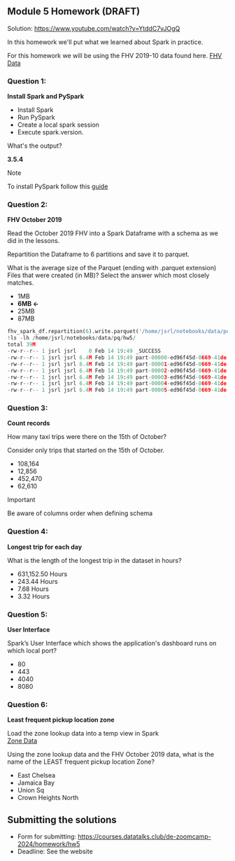 ## Module 5 Homework  (DRAFT)

Solution: https://www.youtube.com/watch?v=YtddC7vJOgQ

In this homework we'll put what we learned about Spark in practice.

For this homework we will be using the FHV 2019-10 data found here. [FHV Data](https://github.com/DataTalksClub/nyc-tlc-data/releases/download/fhv/fhv_tripdata_2019-10.csv.gz)

### Question 1: 

**Install Spark and PySpark** 

- Install Spark
- Run PySpark
- Create a local spark session
- Execute spark.version.

What's the output?

**3.5.4**

> [!NOTE]
> To install PySpark follow this [guide](https://github.com/DataTalksClub/data-engineering-zoomcamp/blob/main/05-batch/setup/pyspark.md)

### Question 2: 

**FHV October 2019**

Read the October 2019 FHV into a Spark Dataframe with a schema as we did in the lessons.

Repartition the Dataframe to 6 partitions and save it to parquet.

What is the average size of the Parquet (ending with .parquet extension) Files that were created (in MB)? Select the answer which most closely matches.

- 1MB
- **6MB <-**
- 25MB
- 87MB

```python
fhv_spark_df.repartition(6).write.parquet('/home/jsrl/notebooks/data/pq/hw5/')
!ls -lh /home/jsrl/notebooks/data/pq/hw5/
total 39M
-rw-r--r-- 1 jsrl jsrl    0 Feb 14 19:49 _SUCCESS
-rw-r--r-- 1 jsrl jsrl 6.4M Feb 14 19:49 part-00000-ed96f45d-0669-41de-a972-4f99dd019ec6-c000.snappy.parquet
-rw-r--r-- 1 jsrl jsrl 6.4M Feb 14 19:49 part-00001-ed96f45d-0669-41de-a972-4f99dd019ec6-c000.snappy.parquet
-rw-r--r-- 1 jsrl jsrl 6.4M Feb 14 19:49 part-00002-ed96f45d-0669-41de-a972-4f99dd019ec6-c000.snappy.parquet
-rw-r--r-- 1 jsrl jsrl 6.4M Feb 14 19:49 part-00003-ed96f45d-0669-41de-a972-4f99dd019ec6-c000.snappy.parquet
-rw-r--r-- 1 jsrl jsrl 6.4M Feb 14 19:49 part-00004-ed96f45d-0669-41de-a972-4f99dd019ec6-c000.snappy.parquet
-rw-r--r-- 1 jsrl jsrl 6.4M Feb 14 19:49 part-00005-ed96f45d-0669-41de-a972-4f99dd019ec6-c000.snappy.parquet
```

### Question 3: 

**Count records** 

How many taxi trips were there on the 15th of October?

Consider only trips that started on the 15th of October.

- 108,164
- 12,856
- 452,470
- 62,610

> [!IMPORTANT]
> Be aware of columns order when defining schema

### Question 4: 

**Longest trip for each day** 

What is the length of the longest trip in the dataset in hours?

- 631,152.50 Hours
- 243.44 Hours
- 7.68 Hours
- 3.32 Hours



### Question 5: 

**User Interface**

Spark’s User Interface which shows the application's dashboard runs on which local port?

- 80
- 443
- 4040
- 8080



### Question 6: 

**Least frequent pickup location zone**

Load the zone lookup data into a temp view in Spark</br>
[Zone Data](https://github.com/DataTalksClub/nyc-tlc-data/releases/download/misc/taxi_zone_lookup.csv)

Using the zone lookup data and the FHV October 2019 data, what is the name of the LEAST frequent pickup location Zone?</br>

- East Chelsea
- Jamaica Bay
- Union Sq
- Crown Heights North


## Submitting the solutions

- Form for submitting: https://courses.datatalks.club/de-zoomcamp-2024/homework/hw5
- Deadline: See the website
